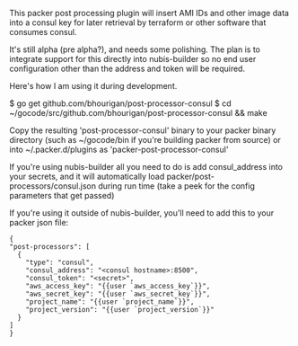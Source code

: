 This packer post processing plugin will insert AMI IDs and other image data into a consul
key for later retrieval by terraform or other software that consumes consul.

It's still alpha (pre alpha?), and needs some polishing. The plan is to integrate support
for this directly into nubis-builder so no end user configuration other than the address
and token will be required.

Here's how I am using it during development.

$ go get github.com/bhourigan/post-processor-consul
$ cd ~/gocode/src/github.com/bhourigan/post-processor-consul && make

Copy the resulting 'post-processor-consul' binary to your packer binary directory (such as
~/gocode/bin if you're building packer from source) or into ~/.packer.d/plugins as
'packer-post-processor-consul'

If you're using nubis-builder all you need to do is add consul_address into your secrets,
and it will automatically load packer/post-processors/consul.json during run time (take a
peek for the config parameters that get passed)

If you're using it outside of nubis-builder, you'll need to add this to your packer json
file:

```
{
"post-processors": [
  {
    "type": "consul",
    "consul_address": "<consul hostname>:8500",
    "consul_token": "<secret>",
    "aws_access_key": "{{user `aws_access_key`}}",
    "aws_secret_key": "{{user `aws_secret_key`}}",
    "project_name": "{{user `project_name`}}",
    "project_version": "{{user `project_version`}}"
  }
]
}
```
